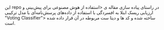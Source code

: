 این repo در راستای پیاده سازی مقاله ی <استفاده از هوش مصنوعی برای پیش‌بینی و ارزیابی ریسک ابتلا به افسردگی با استفاده از داده‌های پرسش‌نامه‌ای با مدل ترکیبی "Voting Classifier"> ساخته شده و کد ها و دیتا ست مربوطه در آن قرار داده شده است.
